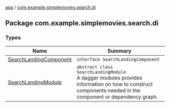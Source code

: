 [app](../index.md) / [com.example.simplemovies.search.di](./index.md)

## Package com.example.simplemovies.search.di

### Types

| Name | Summary |
|---|---|
| [SearchLandingComponent](-search-landing-component/index.md) | `interface SearchLandingComponent` |
| [SearchLandingModule](-search-landing-module/index.md) | `abstract class SearchLandingModule`<br>A dagger modules provides information on how to construct components needed in the component or dependency graph. |
